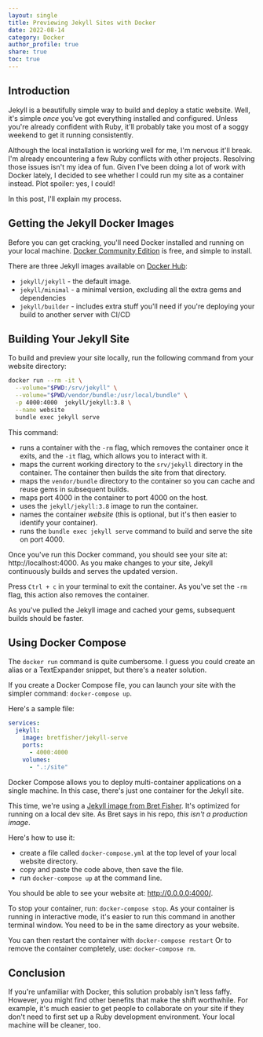 ```yaml
---
layout: single
title: Previewing Jekyll Sites with Docker
date: 2022-08-14
category: Docker
author_profile: true
share: true
toc: true
---
```


## Introduction

Jekyll is a beautifully simple way to build and deploy a static website. Well, it's simple *once* you've got everything installed and configured. Unless you're already confident with Ruby, it'll probably take you most of a soggy weekend to get it running consistently.

Although the local installation is working well for me, I'm nervous it'll break. I'm already encountering a few Ruby conflicts with other projects. Resolving those issues isn't my idea of fun. Given I've been doing a lot of work with Docker lately, I decided to see whether I could run my site as a container instead. Plot spoiler: yes, I could!

In this post, I'll explain my process.

## Getting the Jekyll Docker Images

Before you can get cracking, you'll need Docker installed and running on your local machine. [Docker Community Edition](https://docs.docker.com/get-docker/) is free, and simple to install. 

There are three Jekyll images available on [Docker Hub](https://hub.docker.com/u/jekyll):

- `jekyll/jekyll` - the default image.
- `jekyll/minimal` - a minimal version, excluding all the extra gems and dependencies
- `jekyll/builder` - includes extra stuff you'll need if you're deploying your build to another server with CI/CD

## Building Your Jekyll Site

To build and preview your site locally, run the following command from your website directory:

``` bash
docker run --rm -it \
  --volume="$PWD:/srv/jekyll" \
  --volume="$PWD/vendor/bundle:/usr/local/bundle" \
  -p 4000:4000  jekyll/jekyll:3.8 \
  --name website
  bundle exec jekyll serve

```

This command:

- runs a container with the `-rm` flag, which removes the container once it exits, and the `-it` flag, which allows you to interact with it.
- maps the current working directory to the `srv/jekyll` directory in the container. The container then builds the site from that directory.
- maps the `vendor/bundle` directory to the container so you can cache and reuse gems in subsequent builds.
- maps port 4000 in the container to port 4000 on the host.
- uses the `jekyll/jekyll:3.8` image to run the container.
- names the container *website* (this is optional, but it's then easier to identify your container).
- runs the `bundle exec jekyll serve` command to build and serve the site on port 4000.

Once you've run this Docker command, you should see your site at: http://localhost:4000. As you make changes to your site, Jekyll continuously builds and serves the updated version.

Press `Ctrl + c` in your terminal to exit the container. As you've set the `-rm` flag, this action also removes the container.

As you've pulled the Jekyll image and cached your gems, subsequent builds should be faster.

## Using Docker Compose

The `docker run` command is quite cumbersome. I guess you could create an alias or a TextExpander snippet, but there's a neater solution.

If you create a Docker Compose file, you can launch your site with the simpler command: `docker-compose up`.

Here's a sample file:

``` yaml
services:
  jekyll:
    image: bretfisher/jekyll-serve
    ports:
      - 4000:4000
    volumes:
      - ".:/site"
```

Docker Compose allows you to deploy multi-container applications on a single machine. In this case, there's just one container for the Jekyll site.

This time, we're using a [Jekyll image from Bret Fisher](https://github.com/BretFisher/jekyll-serve). It's optimized for running on a local dev site. As Bret says in his repo, *this isn't a production image*.

Here's how to use it:

- create a file called `docker-compose.yml` at the top level of your local website directory.
- copy and paste the code above, then save the file.
- run `docker-compose up` at the command line.

You should be able to see your website at: http://0.0.0.0:4000/.

To stop your container, run: `docker-compose stop`. As your container is running in interactive mode, it's easier to run this command in another terminal window. You need to be in the same directory as your website.

You can then restart the container with `docker-compose restart` Or to remove the container completely, use: `docker-compose rm`.

## Conclusion

If you're unfamiliar with Docker, this solution probably isn't less faffy. However, you might find other benefits that make the shift worthwhile. For example, it's much easier to get people to collaborate on your site if they don't need to first set up a Ruby development environment. Your local machine will be cleaner, too.



